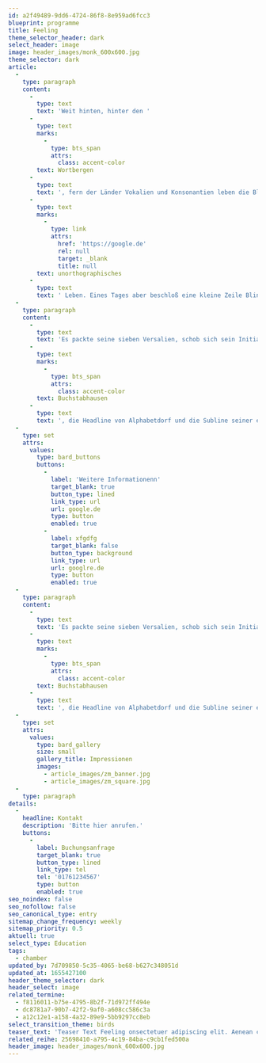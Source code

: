 ```yaml
---
id: a2f49489-9dd6-4724-86f8-8e959ad6fcc3
blueprint: programme
title: Feeling
theme_selector_header: dark
select_header: image
image: header_images/monk_600x600.jpg
theme_selector: dark
article:
  -
    type: paragraph
    content:
      -
        type: text
        text: 'Weit hinten, hinter den '
      -
        type: text
        marks:
          -
            type: bts_span
            attrs:
              class: accent-color
        text: Wortbergen
      -
        type: text
        text: ', fern der Länder Vokalien und Konsonantien leben die Blindtexte. Abgeschieden wohnen sie in Buchstabhausen an der Küste des Semantik, eines großen Sprachozeans. Ein kleines Bächlein namens Duden fließt durch ihren Ort und versorgt sie mit den nötigen Regelialien. Es ist ein paradiesmatisches Land, in dem einem gebratene Satzteile in den Mund fliegen. Nicht einmal von der allmächtigen Interpunktion werden die Blindtexte beherrscht – ein geradezu '
      -
        type: text
        marks:
          -
            type: link
            attrs:
              href: 'https://google.de'
              rel: null
              target: _blank
              title: null
        text: unorthographisches
      -
        type: text
        text: ' Leben. Eines Tages aber beschloß eine kleine Zeile Blindtext, ihr Name war Lorem Ipsum, hinaus zu gehen in die weite Grammatik. Der große Oxmox riet ihr davon ab, da es dort wimmele von bösen Kommata, wilden Fragezeichen und hinterhältigen Semikoli, doch das Blindtextchen ließ sich nicht beirren. '
  -
    type: paragraph
    content:
      -
        type: text
        text: 'Es packte seine sieben Versalien, schob sich sein Initial in den Gürtel und machte sich auf den Weg. Als es die ersten Hügel des Kursivgebirges erklommen hatte, warf es einen letzten Blick zurück auf die Skyline seiner Heimatstadt '
      -
        type: text
        marks:
          -
            type: bts_span
            attrs:
              class: accent-color
        text: Buchstabhausen
      -
        type: text
        text: ', die Headline von Alphabetdorf und die Subline seiner eigenen Straße, der Zeilengasse. Wehmütig lief ihm eine rhetorische Frage über die Wange, dann setzte es seinen Weg fort. Unterwegs traf es eine Copy. Die Copy warnte das Blindtextchen, da, wo sie herkäme wäre sie'
  -
    type: set
    attrs:
      values:
        type: bard_buttons
        buttons:
          -
            label: 'Weitere Informationenn'
            target_blank: true
            button_type: lined
            link_type: url
            url: google.de
            type: button
            enabled: true
          -
            label: xfgdfg
            target_blank: false
            button_type: background
            link_type: url
            url: googlre.de
            type: button
            enabled: true
  -
    type: paragraph
    content:
      -
        type: text
        text: 'Es packte seine sieben Versalien, schob sich sein Initial in den Gürtel und machte sich auf den Weg. Als es die ersten Hügel des Kursivgebirges erklommen hatte, warf es einen letzten Blick zurück auf die Skyline seiner Heimatstadt '
      -
        type: text
        marks:
          -
            type: bts_span
            attrs:
              class: accent-color
        text: Buchstabhausen
      -
        type: text
        text: ', die Headline von Alphabetdorf und die Subline seiner eigenen Straße, der Zeilengasse. Wehmütig lief ihm eine rhetorische Frage über die Wange, dann setzte es seinen Weg fort. Unterwegs traf es eine Copy. Die Copy warnte das Blindtextchen, da, wo sie herkäme wäre sie'
  -
    type: set
    attrs:
      values:
        type: bard_gallery
        size: small
        gallery_title: Impressionen
        images:
          - article_images/zm_banner.jpg
          - article_images/zm_square.jpg
  -
    type: paragraph
details:
  -
    headline: Kontakt
    description: 'Bitte hier anrufen.'
    buttons:
      -
        label: Buchungsanfrage
        target_blank: true
        button_type: lined
        link_type: tel
        tel: '01761234567'
        type: button
        enabled: true
seo_noindex: false
seo_nofollow: false
seo_canonical_type: entry
sitemap_change_frequency: weekly
sitemap_priority: 0.5
aktuell: true
select_type: Education
tags:
  - chamber
updated_by: 7d709850-5c35-4065-be68-b627c348051d
updated_at: 1655427100
header_theme_selector: dark
header_select: image
related_termine:
  - f8116011-b75e-4795-8b2f-71d972ff494e
  - dc8781a7-90b7-42f2-9af0-a608cc586c3a
  - a12c12e1-a158-4a32-89e9-5bb9297cc8eb
select_transition_theme: birds
teaser_text: 'Teaser Text Feeling onsectetuer adipiscing elit. Aenean commodo ligula eget dolor. Aenean massa. Cum sociis natoque penatibus et magnis dis parturient montes, nascetur ridiculus mus. Donec qu'
related_reihe: 25698410-a795-4c19-84ba-c9cb1fed500a
header_image: header_images/monk_600x600.jpg
---
```

